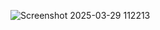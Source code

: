 ![Screenshot 2025-03-29 112213](https://github.com/user-attachments/assets/523a6563-e553-4a74-a7e7-2a69a889abe0)
